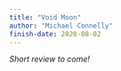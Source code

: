```yaml
---
title: "Void Moon"
author: "Michael Connelly"
finish-date: 2020-08-02
---
```


_Short review to come!_
